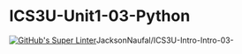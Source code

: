 # ICS3U-Unit1-03-Python

[![GitHub's Super Linter](https://github.com/JacksonNaufal/ICS3U-Unit1-03-Python/workflows/GitHub's%20Super%20Linter/badge.svg)](https://github.com/JacksonNaufal/ICS3U-Unit1-03-Python/actions)JacksonNaufal/ICS3U-Intro-Intro-03-
